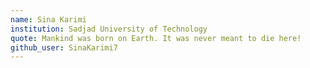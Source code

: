 ```yaml
---
name: Sina Karimi
institution: Sadjad University of Technology
quote: Mankind was born on Earth. It was never meant to die here!
github_user: SinaKarimi7
---
```

